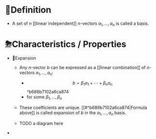 # 📝Definition
- A set of $n$ [[linear independent]] $n$-vectors $a_1,...,a_n$ is called a basis.

# ⛈Characteristics / Properties
- 📌Expansion
    - Any $n$-vector $b$ can be expressed as a [[linear combination]] of $n$-vectors $a_1,...,a_n$:
        - $$
          b=\beta_1a_1+\cdots+\beta_n a_n
          $$ ^b686b7102a6ca874
        - for some $\beta_1,...,\beta_n$
        
    - These coefficients are unique. [[#^b686b7102a6ca874|Formula above]] is called expansion of $b$ in the $a_1,...,a_n$ basis.
    - TODO a diagram here
    
-
